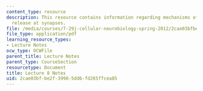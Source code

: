 ```yaml
---
content_type: resource
description: This resource contains information regarding mechanisms of transmitter
  release at synapses.
file: /media/courses/7-29j-cellular-neurobiology-spring-2012/2cae03bfbe2f39985dd6fd265ffcea85_MIT7_29JS12_lecture8.pdf
file_type: application/pdf
learning_resource_types:
- Lecture Notes
ocw_type: OCWFile
parent_title: Lecture Notes
parent_type: CourseSection
resourcetype: Document
title: Lecture 8 Notes
uid: 2cae03bf-be2f-3998-5dd6-fd265ffcea85
---
```

